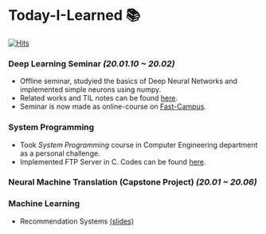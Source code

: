 # Today-I-Learned 📚

[![Hits](https://hits.seeyoufarm.com/api/count/incr/badge.svg?url=https%3A%2F%2Fgithub.com%2FSoYoungCho%2FToday-I-Learned%2F)](https://hits.seeyoufarm.com)

### Deep Learning Seminar *(20.01.10 ~ 20.02)*
- Offline seminar, studyied the basics of Deep Neural Networks and implemented simple neurons using numpy.
- Related works and TIL notes can be found [here](https://github.com/SoYoungCho/Today-I-Learned/tree/master/Deeplearning%20Seminar).
- Seminar is now made as online-course on [Fast-Campus](https://fastcampus.co.kr/data_online_mathdeep).

### System Programming
- Took *System Programming* course in Computer Engineering department as a personal challenge.
- Implemented FTP Server in C. Codes can be found [here](https://github.com/SoYoungCho/Today-I-Learned/tree/master/System%20Programming).

### Neural Machine Translation (Capstone Project) *(20.01 ~ 20.06)*
 
### Machine Learning
  + Recommendation Systems [(slides)](https://github.com/SoYoungCho/Today-I-Learned/blob/master/Machine%20Learning%20with%20Spark/5.%20Recommender%20System.pdf)
